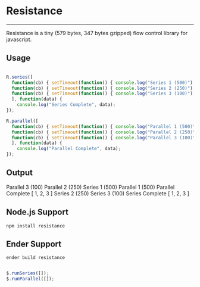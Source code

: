 # Resistance
----
Resistance is a tiny (579 bytes, 347 bytes gzipped) flow control library for javascript.

## Usage

``` js

R.series([
  function(cb) { setTimeout(function() { console.log("Series 1 (500)"); cb(1); }, 500); },
  function(cb) { setTimeout(function() { console.log("Series 2 (250)"); cb(2); }, 250); },
  function(cb) { setTimeout(function() { console.log("Series 3 (100)"); cb(3); }, 100); }
  ], function(data) {
    console.log("Series Complete", data);
});

R.parallel([
  function(cb) { setTimeout(function() { console.log("Parallel 1 (500)"); cb(1); }, 500); },
  function(cb) { setTimeout(function() { console.log("Parallel 2 (250)"); cb(2); }, 250); },
  function(cb) { setTimeout(function() { console.log("Parallel 3 (100)"); cb(3); }, 100); }
  ], function(data) {
    console.log("Parallel Complete", data);
});

```

## Output

Parallel 3 (100)
Parallel 2 (250)
Series 1 (500)
Parallel 1 (500)
Parallel Complete [ 1, 2, 3 ]
Series 2 (250)
Series 3 (100)
Series Complete [ 1, 2, 3 ]

## Node.js Support

``` npm install resistance ```

## Ender Support

``` ender build resistance ```

``` js

$.runSeries([]);
$.runParallel([]);

```
